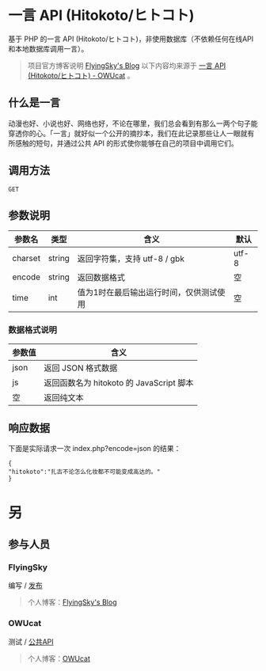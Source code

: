 # 一言 API (Hitokoto/ヒトコト)
基于 PHP 的一言 API (Hitokoto/ヒトコト)，非使用数据库（不依赖任何在线API和本地数据库调用一言）。
> 项目官方博客说明 [FlyingSky's Blog](https://blog.flyingsky.ml/archives/174)
> 以下内容均来源于 [一言 API (Hitokoto/ヒトコト) - OWUcat](https://owucat.top/archives/167) 。
## 什么是一言
动漫也好、小说也好、网络也好，不论在哪里，我们总会看到有那么一两个句子能穿透你的心。「一言」就好似一个公开的摘抄本，我们在此记录那些让人一眼就有所感触的短句，并通过公共 API 的形式使你能够在自己的项目中调用它们。
## 调用方法
`GET`
## 参数说明
参数名|类型|含义|默认
-|-|-|-
charset|string|返回字符集，支持 utf-8 / gbk|utf-8
encode|string|返回数据格式|空
time|int|值为1时在最后输出运行时间，仅供测试使用|空
### 数据格式说明
参数值|含义
-|-
json|返回 JSON 格式数据
js|返回函数名为 hitokoto 的 JavaScript 脚本
空|返回纯文本
## 响应数据
下面是实际请求一次 index.php?encode=json 的结果：
```
{
"hitokoto":"扎古不论怎么化妆都不可能变成高达的。"
}
```
# 另
## 参与人员
### FlyingSky
编写 / [发布](https://github.com/FlyingSky-CN/HitokotoAPI/)
> 个人博客：[FlyingSky's Blog](https://blog.flyingsky.ml/)
### OWUcat
测试 / [公共API](https://owucat.top/archives/167)
> 个人博客：[OWUcat](https://OWUcat.top/)
